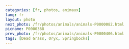 ```yaml
---
categories: [fr, photos, animaux]
lang: fr
layout: photo
next_photo: /fr/photos/animals/animals-P0000082.html
picname: P0000368
prev_photo: /fr/photos/animals/animals-P0000406.html
tags: [Dead Grass, Oryx, Springbocks]
---
```

